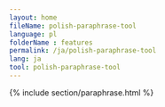 ```yaml
---
layout: home
fileName: polish-paraphrase-tool
language: pl
folderName : features
permalink: /ja/polish-paraphrase-tool
lang: ja
tool: polish-paraphrase-tool
---
```

{% include section/paraphrase.html %}
